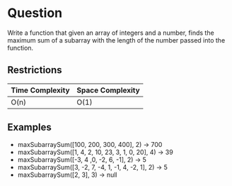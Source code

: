 # Question

Write a function that given an array of integers and a number, finds the maximum sum of a subarray with the length of the number passed into the function.

## Restrictions

Time Complexity | Space Complexity
--- | ---
O(n) | O(1)

## Examples

* maxSubarraySum([100, 200, 300, 400], 2) -> 700
* maxSubarraySum([1, 4, 2, 10, 23, 3, 1, 0, 20], 4) -> 39
* maxSubarraySum([-3, 4 ,0, -2, 6, -1], 2) -> 5
* maxSubarraySum([3, -2, 7, -4, 1, -1, 4, -2, 1], 2) -> 5
* maxSubarraySum([2, 3], 3) -> null
